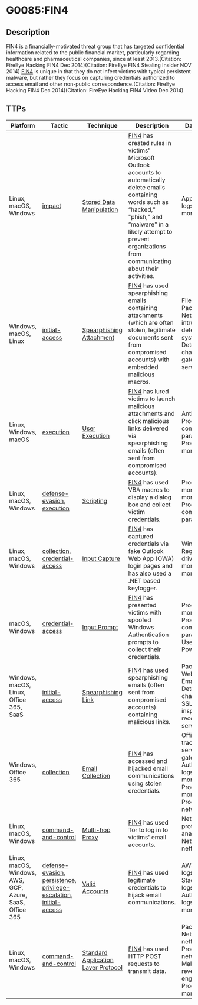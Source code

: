 # G0085:FIN4

## Description

[FIN4](https://attack.mitre.org/groups/G0085) is a financially-motivated threat group that has targeted confidential information related to the public financial market, particularly regarding healthcare and pharmaceutical companies, since at least 2013.(Citation: FireEye Hacking FIN4 Dec 2014)(Citation: FireEye FIN4 Stealing Insider NOV 2014) [FIN4](https://attack.mitre.org/groups/G0085) is unique in that they do not infect victims with typical persistent malware, but rather they focus on capturing credentials authorized to access email and other non-public correspondence.(Citation: FireEye Hacking FIN4 Dec 2014)(Citation: FireEye Hacking FIN4 Video Dec 2014)

## TTPs

|Platform|Tactic|Technique|Description|Data Sources|
|---|---|---|---|---|
|Linux, macOS, Windows|[impact](https://attack.mitre.org/tactics/impact/) |[Stored Data Manipulation](https://attack.mitre.org/techniques/T1492/) |[FIN4](https://attack.mitre.org/groups/G0085) has created rules in victims' Microsoft Outlook accounts to automatically delete emails containing words such as “hacked," "phish," and “malware" in a likely attempt to prevent organizations from communicating about their activities. |Application logs, File monitoring|
|Windows, macOS, Linux|[initial-access](https://attack.mitre.org/tactics/initial-access/) |[Spearphishing Attachment](https://attack.mitre.org/techniques/T1193/) |[FIN4](https://attack.mitre.org/groups/G0085) has used spearphishing emails containing attachments (which are often stolen, legitimate documents sent from compromised accounts) with embedded malicious macros. |File monitoring, Packet capture, Network intrusion detection system, Detonation chamber, Email gateway, Mail server|
|Linux, Windows, macOS|[execution](https://attack.mitre.org/tactics/execution/) |[User Execution](https://attack.mitre.org/techniques/T1204/) |[FIN4](https://attack.mitre.org/groups/G0085) has lured victims to launch malicious attachments and click malicious links delivered via spearphishing emails (often sent from compromised accounts). |Anti-virus, Process command-line parameters, Process monitoring|
|Linux, macOS, Windows|[defense-evasion](https://attack.mitre.org/tactics/defense-evasion/), [execution](https://attack.mitre.org/tactics/execution/) |[Scripting](https://attack.mitre.org/techniques/T1064/) |[FIN4](https://attack.mitre.org/groups/G0085) has used VBA macros to display a dialog box and collect victim credentials. |Process monitoring, File monitoring, Process command-line parameters|
|Linux, macOS, Windows|[collection](https://attack.mitre.org/tactics/collection/), [credential-access](https://attack.mitre.org/tactics/credential-access/) |[Input Capture](https://attack.mitre.org/techniques/T1056/) |[FIN4](https://attack.mitre.org/groups/G0085) has captured credentials via fake Outlook Web App (OWA) login pages and has also used a .NET based keylogger. |Windows Registry, Kernel drivers, Process monitoring, API monitoring|
|macOS, Windows|[credential-access](https://attack.mitre.org/tactics/credential-access/) |[Input Prompt](https://attack.mitre.org/techniques/T1141/) |[FIN4](https://attack.mitre.org/groups/G0085) has presented victims with spoofed Windows Authentication prompts to collect their credentials. |Process monitoring, Process command-line parameters, User interface, PowerShell logs|
|Windows, macOS, Linux, Office 365, SaaS|[initial-access](https://attack.mitre.org/tactics/initial-access/) |[Spearphishing Link](https://attack.mitre.org/techniques/T1192/) |[FIN4](https://attack.mitre.org/groups/G0085) has used spearphishing emails (often sent from compromised accounts) containing malicious links. |Packet capture, Web proxy, Email gateway, Detonation chamber, SSL/TLS inspection, DNS records, Mail server|
|Windows, Office 365|[collection](https://attack.mitre.org/tactics/collection/) |[Email Collection](https://attack.mitre.org/techniques/T1114/) |[FIN4](https://attack.mitre.org/groups/G0085) has accessed and hijacked email communications using stolen credentials. |Office 365 trace logs, Mail server, Email gateway, Authentication logs, File monitoring, Process monitoring, Process use of network|
|Linux, macOS, Windows|[command-and-control](https://attack.mitre.org/tactics/command-and-control/) |[Multi-hop Proxy](https://attack.mitre.org/techniques/T1188/) |[FIN4](https://attack.mitre.org/groups/G0085) has used Tor to log in to victims' email accounts. |Network protocol analysis, Netflow/Enclave netflow|
|Linux, macOS, Windows, AWS, GCP, Azure, SaaS, Office 365|[defense-evasion](https://attack.mitre.org/tactics/defense-evasion/), [persistence](https://attack.mitre.org/tactics/persistence/), [privilege-escalation](https://attack.mitre.org/tactics/privilege-escalation/), [initial-access](https://attack.mitre.org/tactics/initial-access/) |[Valid Accounts](https://attack.mitre.org/techniques/T1078/) |[FIN4](https://attack.mitre.org/groups/G0085) has used legitimate credentials to hijack email communications. |AWS CloudTrail logs, Stackdriver logs, Authentication logs, Process monitoring|
|Linux, macOS, Windows|[command-and-control](https://attack.mitre.org/tactics/command-and-control/) |[Standard Application Layer Protocol](https://attack.mitre.org/techniques/T1071/) |[FIN4](https://attack.mitre.org/groups/G0085) has used HTTP POST requests to transmit data. |Packet capture, Netflow/Enclave netflow, Process use of network, Malware reverse engineering, Process monitoring|
